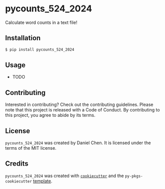 # pycounts_524_2024

Calculate word counts in a text file!

## Installation

```bash
$ pip install pycounts_524_2024
```

## Usage

- TODO

## Contributing

Interested in contributing? Check out the contributing guidelines. Please note that this project is released with a Code of Conduct. By contributing to this project, you agree to abide by its terms.

## License

`pycounts_524_2024` was created by Daniel Chen. It is licensed under the terms of the MIT license.

## Credits

`pycounts_524_2024` was created with [`cookiecutter`](https://cookiecutter.readthedocs.io/en/latest/) and the `py-pkgs-cookiecutter` [template](https://github.com/py-pkgs/py-pkgs-cookiecutter).
